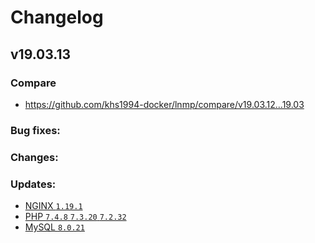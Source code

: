 # Changelog

## v19.03.13

### Compare

* https://github.com/khs1994-docker/lnmp/compare/v19.03.12...19.03

### Bug fixes:

### Changes:

### Updates:

* [NGINX `1.19.1`](https://nginx.org/en/CHANGES)
* [PHP `7.4.8` `7.3.20` `7.2.32`](https://www.php.net/ChangeLog-7.php#7.4.8)
* [MySQL `8.0.21`](https://dev.mysql.com/doc/relnotes/mysql/8.0/en/news-8-0-21.html)
